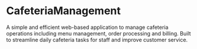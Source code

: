 # CafeteriaManagement
A simple and efficient web-based application to manage cafeteria operations including menu management, order processing and billing. Built to streamline daily cafeteria tasks for staff and improve customer service.

